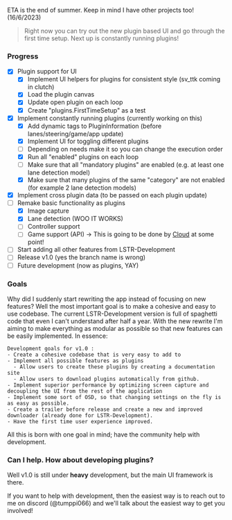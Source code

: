 ETA is the end of summer. Keep in mind I have other projects too! (16/6/2023)

> Right now you can try out the new plugin based UI and go through the first time setup. Next up is constantly running plugins!

### Progress

- [x] Plugin support for UI
  - [x] Implement UI helpers for plugins for consistent style (sv_ttk coming in clutch)
  - [x] Load the plugin canvas
  - [x] Update open plugin on each loop
  - [x] Create "plugins.FirstTimeSetup" as a test
- [x] Implement constantly running plugins (currently working on this)
  - [x] Add dynamic tags to PluginInformation (before lanes/steering/game/app update)
  - [x] Implement UI for toggling different plugins
  - [ ] Depending on needs make it so you can change the execution order
  - [x] Run all "enabled" plugins on each loop
  - [ ] Make sure that all "mandatory plugins" are enabled (e.g. at least one lane detection model)
  - [x] Make sure that many plugins of the same "category" are not enabled (for example 2 lane detection models)
- [x] Implement cross plugin data (to be passed on each plugin update)
- [ ] Remake basic functionality as plugins
  - [x] Image capture
  - [x] Lane detection (WOO IT WORKS)
  - [ ] Controller support
  - [ ] Game support (API) -> This is going to be done by [Cloud](https://github.com/Cloud-121) at some point!
- [ ] Start adding all other features from LSTR-Development
- [ ] Release v1.0 (yes the branch name is wrong)
- [ ] Future development (now as plugins, YAY)

### Goals

Why did I suddenly start rewriting the app instead of focusing on new features? 
Well the most important goal is to make a cohesive and easy to use codebase. The current LSTR-Development version is full of spaghetti code that even I can't understand after half a year.
With the new rewrite I'm aiming to make everything as modular as possible so that new features can be easily implemented. In essence: 
```
Development goals for v1.0 :
- Create a cohesive codebase that is very easy to add to
- Implement all possible features as plugins
  - Allow users to create these plugins by creating a documentation site
  - Allow users to download plugins automatically from github.
- Implement superior performance by optimizing screen capture and decoupling the UI from the rest of the application
- Implement some sort of OSD, so that changing settings on the fly is as easy as possible.
- Create a trailer before release and create a new and improved downloader (already done for LSTR-Development).
- Have the first time user experience improved.
```
All this is born with one goal in mind; have the community help with development.

### Can I help. How about developing plugins?

Well v1.0 is still under **heavy** development, but the main UI framework is there.

If you want to help with development, then the easiest way is to reach out to me on discord (@tumppi066) and we'll talk about the easiest way to get you involved!
